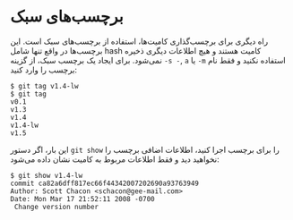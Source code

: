 # برچسب‌های سبک
راه دیگری برای برچسب‌گذاری کامیت‌ها، استفاده از برچسب‌های سبک است. این برچسب‌ها در واقع تنها شامل hash کامیت هستند و هیچ اطلاعات دیگری ذخیره نمی‌شود. برای ایجاد یک برچسب سبک، از گزینه ``` -s - ```, ``` a ``` یا ``` -m ``` استفاده نکنید و فقط نام برچسب را وارد کنید:
```
$ git tag v1.4-lw
$ git tag
v0.1
v1.3
v1.4
v1.4-lw
v1.5
```
این بار، اگر دستور ``` git show ``` را برای برچسب اجرا کنید، اطلاعات اضافی برچسب را نخواهید دید و فقط اطلاعات مربوط به کامیت نشان داده می‌شود:
```
$ git show v1.4-lw
commit ca82a6dff817ec66f44342007202690a93763949
Author: Scott Chacon <schacon@gee-mail.com>
Date: Mon Mar 17 21:52:11 2008 -0700
 Change version number
```
